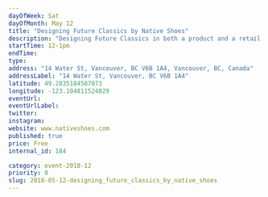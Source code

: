 ```yaml
---
dayOfWeek: Sat
dayOfMonth: May 12
title: "Designing Future Classics by Native Shoes"
description: "Designing Future Classics in both a product and a retail space for a beast free brand. We will address environmental/sustainable product development and how we translated those design pillars into our first retail space."
startTime: 12-1pm
endTime: 
type: 
address: "14 Water St, Vancouver, BC V6B 1A4, Vancouver, BC, Canada"
addressLabel: "14 Water St, Vancouver, BC V6B 1A4"
latitude: 49.2835184587073
longitude: -123.104811524029
eventUrl: 
eventUrlLabel: 
twitter: 
instagram: 
website: www.nativeshoes.com
published: true
price: Free
internal_id: 184

category: event-2018-12
priority: 0
slug: 2018-05-12-designing_future_classics_by_native_shoes
---
```

